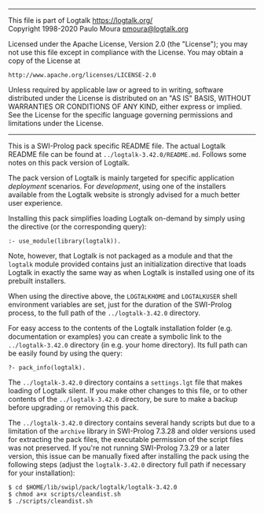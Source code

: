 ________________________________________________________________________

This file is part of Logtalk <https://logtalk.org/>  
Copyright 1998-2020 Paulo Moura <pmoura@logtalk.org>

Licensed under the Apache License, Version 2.0 (the "License");
you may not use this file except in compliance with the License.
You may obtain a copy of the License at

    http://www.apache.org/licenses/LICENSE-2.0

Unless required by applicable law or agreed to in writing, software
distributed under the License is distributed on an "AS IS" BASIS,
WITHOUT WARRANTIES OR CONDITIONS OF ANY KIND, either express or implied.
See the License for the specific language governing permissions and
limitations under the License.
________________________________________________________________________


This is a SWI-Prolog pack specific README file. The actual Logtalk
README file can be found at `../logtalk-3.42.0/README.md`. Follows
some notes on this pack version of Logtalk.

The pack version of Logtalk is mainly targeted for specific application
*deployment* scenarios. For *development*, using one of the installers
available from the Logtalk website is strongly advised for a much better
user experience.

Installing this pack simplifies loading Logtalk on-demand by simply
using the directive (or the corresponding query):

	:- use_module(library(logtalk)).

Note, however, that Logtalk is not packaged as a module and that the
`logtalk` module provided contains just an initialization directive
that loads Logtalk in exactly the same way as when Logtalk is installed
using one of its prebuilt installers.

When using the directive above, the `LOGTALKHOME` and `LOGTALKUSER`
shell environment variables are set, just for the duration of the
SWI-Prolog process, to the full path of the `../logtalk-3.42.0`
directory.

For easy access to the contents of the Logtalk installation folder
(e.g. documentation or examples) you can create a symbolic link to the
`../logtalk-3.42.0` directory (in e.g. your home directory). Its full
path can be easily found by using the query:

	?- pack_info(logtalk).

The `../logtalk-3.42.0` directory contains a `settings.lgt` file that
makes loading of Logtalk silent. If you make other changes to this file,
or to other contents of the `../logtalk-3.42.0` directory, be sure to
make a backup before upgrading or removing this pack.

The `../logtalk-3.42.0` directory contains several handy scripts but due
to a limitation of the `archive` library in SWI-Prolog 7.3.28 and older
versions used for extracting the pack files, the executable permission
of the script files was not preserved. If you're not running SWI-Prolog
7.3.29 or a later version, this issue can be manually fixed after installing
the pack using the following steps (adjust the `logtalk-3.42.0` directory
full path if necessary for your installation):

	$ cd $HOME/lib/swipl/pack/logtalk/logtalk-3.42.0
	$ chmod a+x scripts/cleandist.sh
	$ ./scripts/cleandist.sh
